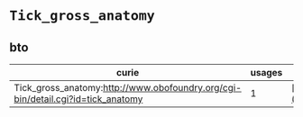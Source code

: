# `Tick_gross_anatomy`

## bto

| curie                                                                           |   usages | nodes                                                                                                           |
|---------------------------------------------------------------------------------|----------|-----------------------------------------------------------------------------------------------------------------|
| Tick_gross_anatomy:http://www.obofoundry.org/cgi-bin/detail.cgi?id=tick_anatomy |        1 | [http://purl.obolibrary.org/obo/BTO:0001871](https://bioregistry.io/http://purl.obolibrary.org/obo/BTO:0001871) |
